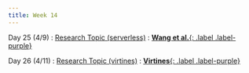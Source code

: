 ```yaml
---
title: Week 14
---
```


Day 25 (4/9)
: [Research Topic (serverless)](#)
  : [**Wang et al.**{: .label .label-purple}](https://www.usenix.org/conference/atc18/presentation/wang-liang)

Day 26 (4/11)
: [Research Topic (virtines)](#)
  : [**Virtines**{: .label .label-purple}](https://dl.acm.org/doi/abs/10.1145/3492321.3519553)

